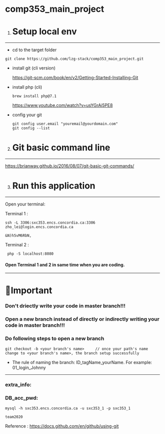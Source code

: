 # comp353_main_project

1. # Setup local env

---

- cd to the target folder

```http
git clone https://github.com/lzg-stack/comp353_main_project.git
```

- install git (cli version)

  https://git-scm.com/book/en/v2/Getting-Started-Installing-Git

- install php (cli) 

  ```
  brew install php@7.1
  ```

  https://www.youtube.com/watch?v=usYGrAi5PE8

- config your git 

  ```
  git config user.email "youremail@yourdomain.com"
  git config --list
  ```

  

2. # Git basic command line

---

https://brianway.github.io/2016/08/07/git-basic-git-commands/



3. # Run this application

---

Open your terminal:

Terminal 1 : 

```
ssh -L 3306:sxc353.encs.concordia.ca:3306 zho_lei@login.encs.concordia.ca

&N)h5vM6RbN,
```

Terminal 2 : 

``` php -S localhost:8080```

#### Open Terminal 1 and 2 in same time when you are coding.



---





# 🌟Important 

### Don't driectly write your code in master branch!!! 

### Open a new branch instead of directly or indirectly writing your code in master branch!!!

### Do following steps to open a new branch

```
git checkout -b <your branch's name>     // once your path's name change to <your branch's name>, the branch setup successfully
```

- The rule of naming the branch: ID_tagName_yourName.   For example: 01_login_Johnny

---

### extra_info: 

### DB_acc_pwd:

``` 
mysql -h sxc353.encs.concordia.ca -u sxc353_1 -p sxc353_1

team2020
```

Reference : https://docs.github.com/en/github/using-git

